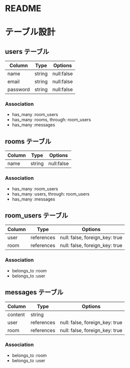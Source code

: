 # README

# テーブル設計

## users テーブル

| Column   | Type    | Options    |
| -------- | ------- | ---------- |
| name     | string  | null:false |
| email    | string  | null:false |
| password | string  | null:false |

### Association

- has_many :room_users
- has_many :rooms, through: room_users
- has_many :messages

## rooms テーブル

| Column  | Type    | Options    |
| ------- | ------- | ---------- |
| name    | string  | null:false |

### Association

- has_many :room_users
- has_many :users, through: room_users
- has_many :messages

## room_users テーブル

| Column | Type       | Options                        |
| ------ | ---------- | ------------------------------ |
| user   | references | null: false, foreign_key: true |
| room   | references | null: false, foreign_key: true |

### Association

- belongs_to :room
- belongs_to :user

## messages テーブル

| Column  | Type       | Options                        |
| ------- | ---------- | ------------------------------ |
| content | string     |                                |
| user    | references | null: false, foreign_key: true |
| room    | references | null: false, foreign_key: true |

### Association

- belongs_to :room
- belongs_to :user